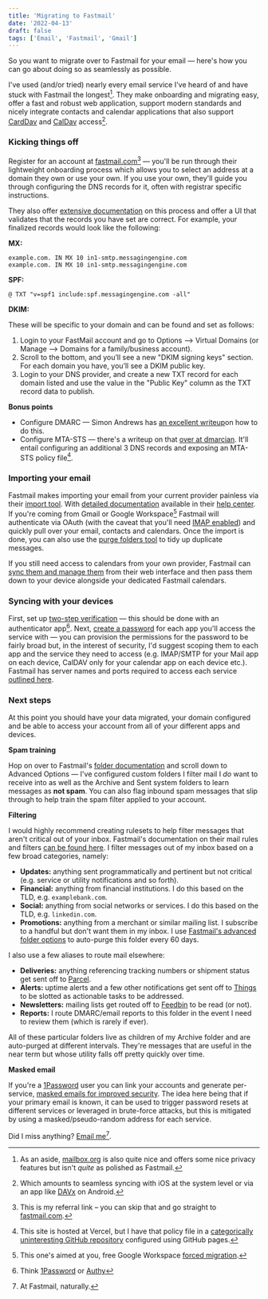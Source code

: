 ```yaml
---
title: 'Migrating to Fastmail'
date: '2022-04-13'
draft: false
tags: ['Email', 'Fastmail', 'Gmail']
---
```


So you want to migrate over to Fastmail for your email — here's how you can go about doing so as seamlessly as possible.<!-- excerpt -->

I've used (and/or tried) nearly every email service I've heard of and have stuck with Fastmail the longest[^1]. They make onboarding and migrating easy, offer a fast and robust web application, support modern standards and nicely integrate contacts and calendar applications that also support [CardDav](https://en.wikipedia.org/wiki/CardDAV) and [CalDav](https://en.wikipedia.org/wiki/CalDAV) access[^2].

### Kicking things off

Register for an account at [fastmail.com](https://ref.fm/u30190984)[^3] — you'll be run through their lightweight onboarding process which allows you to select an address at a domain they own or use your own. If you use your own, they'll guide you through configuring the DNS records for it, often with registrar specific instructions.

They also offer [extensive documentation](https://www.fastmail.com/help/domain_management_custom_dns.html) on this process and offer a UI that validates that the records you have set are correct. For example, your finalized records would look like the following:

**MX:**

```text
example.com. IN MX 10 in1-smtp.messagingengine.com
example.com. IN MX 10 in1-smtp.messagingengine.com
```

**SPF:**

```text
@ TXT "v=spf1 include:spf.messagingengine.com -all"
```

**DKIM:**

These will be specific to your domain and can be found and set as follows:

1. Login to your FastMail account and go to Options –> Virtual Domains (or Manage –> Domains for a family/business account).
2. Scroll to the bottom, and you’ll see a new "DKIM signing keys" section. For each domain you have, you’ll see a DKIM public key.
3. Login to your DNS provider, and create a new TXT record for each domain listed and use the value in the "Public Key" column as the TXT record data to publish.

**Bonus points**

- Configure DMARC — Simon Andrews has [an excellent writeup](https://simonandrews.ca/articles/how-to-set-up-spf-dkim-dmarc#dmarc)on how to do this.
- Configure MTA-STS — there's a writeup on that [over at dmarcian](https://dmarcian.com/mta-sts/). It'll entail configuring an additional 3 DNS records and exposing an MTA-STS policy file[^6].

### Importing your email

Fastmail makes importing your email from your current provider painless via their [import tool](https://www.fastmail.com/go/settings/setup). With [detailed documentation](https://www.fastmail.help/hc/en-us/articles/360058753594-Import-your-mail) available in their [help center](https://www.fastmail.help/hc). If you're coming from Gmail or Google Workspace[^4] Fastmail will authenticate via OAuth (with the caveat that you'll need [IMAP enabled](https://support.google.com/mail/answer/7126229?hl=en)) and quickly pull over your email, contacts and calendars. Once the import is done, you can also use the [purge folders tool](http://fastmail.com/go/cleanfolders) to tidy up duplicate messages.

If you still need access to calendars from your own provider, Fastmail can [sync them and manage them](https://www.fastmail.help/hc/en-us/articles/360058752754-How-to-synchronize-a-calendar) from their web interface and then pass them down to your device alongside your dedicated Fastmail calendars.

### Syncing with your devices

First, set up [two-step verification](https://www.fastmail.help/hc/en-us/articles/360058752374-Using-two-step-verification-2FA-) — this should be done with an authenticator app[^5]. Next, [create a password](https://www.fastmail.help/hc/en-us/articles/360058752854-App-passwords) for each app you'll access the service with — you can provision the permissions for the password to be fairly broad but, in the interest of security, I'd suggest scoping them to each app and the service they need to access (e.g. IMAP/SMTP for your Mail app on each device, CalDAV only for your calendar app on each device etc.). Fastmail has server names and ports required to access each service [outlined here](https://www.fastmail.help/hc/en-us/articles/1500000278342-Server-names-and-ports).

### Next steps

At this point you should have your data migrated, your domain configured and be able to access your account from all of your different apps and devices.

**Spam training**

Hop on over to Fastmail's [folder documentation](https://www.fastmail.help/hc/en-us/articles/1500000280301-Setting-up-and-using-folders) and scroll down to Advanced Options — I've configured custom folders I filter mail I _do_ want to receive into as well as the Archive and Sent system folders to learn messages as **not spam**. You can also flag inbound spam messages that slip through to help train the spam filter applied to your account.

**Filtering**

I would highly recommend creating rulesets to help filter messages that aren't critical out of your inbox. Fastmail's documentation on their mail rules and filters [can be found here](https://www.fastmail.help/hc/en-us/articles/1500000278122-Organizing-your-inbox#rules). I filter messages out of my inbox based on a few broad categories, namely:

- **Updates:** anything sent programmatically and pertinent but not critical (e.g. service or utility notifications and so forth).
- **Financial:** anything from financial institutions. I do this based on the TLD, e.g. `examplebank.com`.
- **Social:** anything from social networks or services. I do this based on the TLD, e.g. `linkedin.com`.
- **Promotions:** anything from a merchant or similar mailing list. I subscribe to a handful but don't want them in my inbox. I use [Fastmail's advanced folder options](https://www.fastmail.help/hc/en-us/articles/1500000280301-Setting-up-and-using-folders) to auto-purge this folder every 60 days.

I also use a few aliases to route mail elsewhere:

- **Deliveries:** anything referencing tracking numbers or shipment status get sent off to [Parcel](https://parcelapp.net).
- **Alerts:** uptime alerts and a few other notifications get sent off to [Things](https://culturedcode.com/things/) to be slotted as actionable tasks to be addressed.
- **Newsletters:** mailing lists get routed off to [Feedbin](https://feedbin.com) to be read (or not).
- **Reports:** I route DMARC/email reports to this folder in the event I need to review them (which is rarely if ever).

All of these particular folders live as children of my Archive folder and are auto-purged at different intervals. They're messages that are useful in the near term but whose utility falls off pretty quickly over time.

**Masked email**

If you're a [1Password](https://1password.com) user you can link your accounts and generate per-service, [masked emails for improved security](https://www.fastmail.help/hc/en-us/articles/4406536368911-Masked-Email). The idea here being that if your primary email is known, it can be used to trigger password resets at different services or leveraged in brute-force attacks, but this is mitigated by using a masked/pseudo-random address for each service.

Did I miss anything? [Email me](mailto:cory.dransfeldt@icloud.com)[^7].

[^1]: As an aside, [mailbox.org](https://mailbox.org) is also quite nice and offers some nice privacy features but isn't _quite_ as polished as Fastmail.
[^2]: Which amounts to seamless syncing with iOS at the system level or via an app like [DAVx](https://play.google.com/store/apps/details?id=at.bitfire.davdroid&hl=en) on Android.
[^3]: This is my referral link – you can skip that and go straight to [fastmail.com](https://fastmail.com).
[^4]: This one's aimed at you, free Google Workspace [forced migration](https://www.theverge.com/2022/1/19/22891509/g-suite-legacy-free-google-apps-workspace-upgrade).
[^5]: Think [1Password](https://1password.com) or [Authy](https://authy.com)
[^6]: This site is hosted at Vercel, but I have that policy file in a [categorically uninteresting GitHub repository](https://github.com/cdransf/mta-sts) configured using GitHub pages.
[^7]: At Fastmail, naturally.
